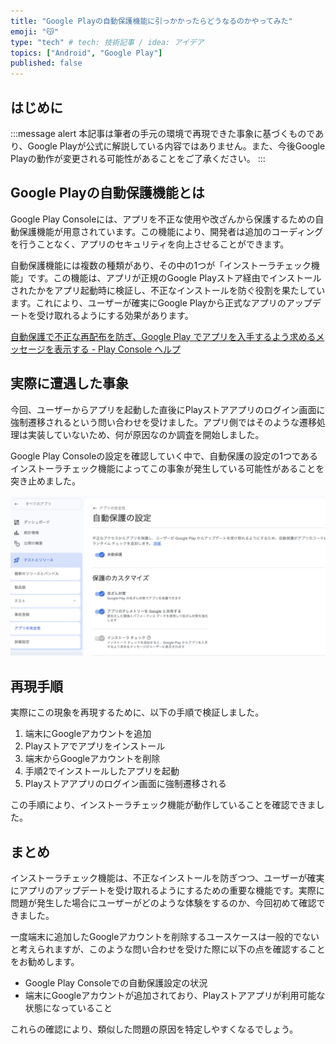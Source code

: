 ```yaml
---
title: "Google Playの自動保護機能に引っかかったらどうなるのかやってみた"
emoji: "😽"
type: "tech" # tech: 技術記事 / idea: アイデア
topics: ["Android", "Google Play"]
published: false
---
```


## はじめに

:::message alert
本記事は筆者の手元の環境で再現できた事象に基づくものであり、Google Playが公式に解説している内容ではありません。また、今後Google Playの動作が変更される可能性があることをご了承ください。
:::

## Google Playの自動保護機能とは

Google Play Consoleには、アプリを不正な使用や改ざんから保護するための自動保護機能が用意されています。この機能により、開発者は追加のコーディングを行うことなく、アプリのセキュリティを向上させることができます。

自動保護機能には複数の種類があり、その中の1つが「インストーラチェック機能」です。この機能は、アプリが正規のGoogle Playストア経由でインストールされたかをアプリ起動時に検証し、不正なインストールを防ぐ役割を果たしています。これにより、ユーザーが確実にGoogle Playから正式なアプリのアップデートを受け取れるようにする効果があります。  

[自動保護で不正な再配布を防ぎ、Google Play でアプリを入手するよう求めるメッセージを表示する - Play Console ヘルプ](https://support.google.com/googleplay/android-developer/answer/10183279?hl=ja)

## 実際に遭遇した事象

今回、ユーザーからアプリを起動した直後にPlayストアアプリのログイン画面に強制遷移されるという問い合わせを受けました。アプリ側ではそのような遷移処理は実装していないため、何が原因なのか調査を開始しました。

Google Play Consoleの設定を確認していく中で、自動保護の設定の1つであるインストーラチェック機能によってこの事象が発生している可能性があることを突き止めました。

![](/images/google_play_installer_check_tips/play_console_automatic_protection_settings.png)

## 再現手順

実際にこの現象を再現するために、以下の手順で検証しました。

1. 端末にGoogleアカウントを追加
2. Playストアでアプリをインストール
3. 端末からGoogleアカウントを削除
4. 手順2でインストールしたアプリを起動
5. Playストアアプリのログイン画面に強制遷移される

この手順により、インストーラチェック機能が動作していることを確認できました。

## まとめ

インストーラチェック機能は、不正なインストールを防ぎつつ、ユーザーが確実にアプリのアップデートを受け取れるようにするための重要な機能です。実際に問題が発生した場合にユーザーがどのような体験をするのか、今回初めて確認できました。

一度端末に追加したGoogleアカウントを削除するユースケースは一般的でないと考えられますが、このような問い合わせを受けた際に以下の点を確認することをお勧めします。

- Google Play Consoleでの自動保護設定の状況
- 端末にGoogleアカウントが追加されており、Playストアアプリが利用可能な状態になっていること

これらの確認により、類似した問題の原因を特定しやすくなるでしょう。


